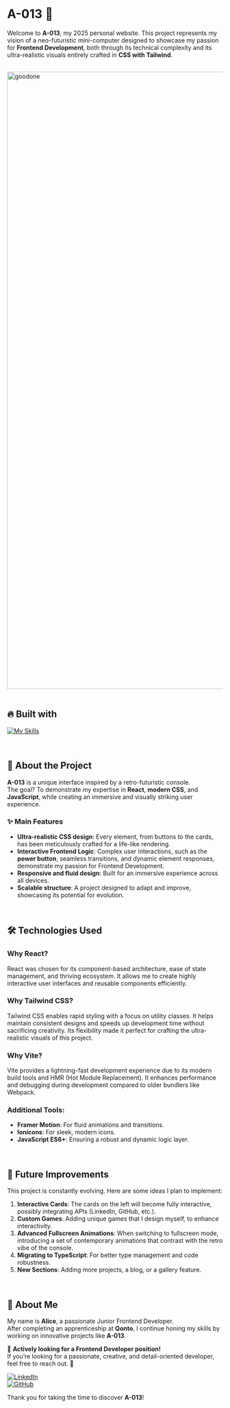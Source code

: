 # A-013 💾 

Welcome to **A-013**, my 2025 personal website. 
This project represents my vision of a neo-futuristic mini-computer designed to showcase my passion for **Frontend Development**, both through its technical complexity and its ultra-realistic visuals entirely crafted in **CSS with Tailwind**.

</br>

<img width="1440" alt="goodone" src="https://github.com/user-attachments/assets/292f717c-86e8-486e-b5b9-2bba58bbd91b" />

</br>
</br>

## 🔥 Built with

[![My Skills](https://skillicons.dev/icons?i=react,tailwind,vite,js,html,css,vscode,github,git,apple)](https://skillicons.dev) 

</br>

## 🚀 About the Project

**A-013** is a unique interface inspired by a retro-futuristic console.  
The goal? To demonstrate my expertise in **React**, **modern CSS**, and **JavaScript**, while creating an immersive and visually striking user experience.


### ✨ Main Features

- **Ultra-realistic CSS design**: Every element, from buttons to the cards, has been meticulously crafted for a life-like rendering.  
- **Interactive Frontend Logic**: Complex user interactions, such as the **power button**, seamless transitions, and dynamic element responses, demonstrate my passion for Frontend Development.  
- **Responsive and fluid design**: Built for an immersive experience across all devices.  
- **Scalable structure**: A project designed to adapt and improve, showcasing its potential for evolution.

</br>

## 🛠️ Technologies Used

### **Why React?**
React was chosen for its component-based architecture, ease of state management, and thriving ecosystem. It allows me to create highly interactive user interfaces and reusable components efficiently.  

### **Why Tailwind CSS?**
Tailwind CSS enables rapid styling with a focus on utility classes. It helps maintain consistent designs and speeds up development time without sacrificing creativity. Its flexibility made it perfect for crafting the ultra-realistic visuals of this project.  

### **Why Vite?**
Vite provides a lightning-fast development experience due to its modern build tools and HMR (Hot Module Replacement). It enhances performance and debugging during development compared to older bundlers like Webpack.  

### Additional Tools:
- **Framer Motion**: For fluid animations and transitions.
- **Ionicons**: For sleek, modern icons.
- **JavaScript ES6+**: Ensuring a robust and dynamic logic layer.  

</br>

## 🌱 Future Improvements

This project is constantly evolving. Here are some ideas I plan to implement:
1. **Interactive Cards**: The cards on the left will become fully interactive, possibly integrating APIs (LinkedIn, GitHub, etc.).  
2. **Custom Games**: Adding unique games that I design myself, to enhance interactivity.  
3. **Advanced Fullscreen Animations**: When switching to fullscreen mode, introducing a set of contemporary animations that contrast with the retro vibe of the console.  
4. **Migrating to TypeScript**: For better type management and code robustness.  
5. **New Sections**: Adding more projects, a blog, or a gallery feature.  

</br>

## 📌 About Me

My name is **Alice**, a passionate Junior Frontend Developer.  
After completing an apprenticeship at **Qonto**, I continue honing my skills by working on innovative projects like **A-013**.

🎯 **Actively looking for a Frontend Developer position!**  
If you’re looking for a passionate, creative, and detail-oriented developer, feel free to reach out. 🚀  

[![LinkedIn](https://img.shields.io/badge/LinkedIn-Connect-blue?style=for-the-badge&logo=linkedin)](https://www.linkedin.com/in/alicebergonhe/)  
[![GitHub](https://img.shields.io/badge/GitHub-Follow-black?style=for-the-badge&logo=github)](https://github.com/Alicexplore)  


Thank you for taking the time to discover **A-013**!  
